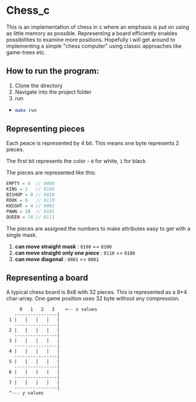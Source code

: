 # Chess_c
This is an implementation of chess in c where an emphasis is put on using as little memory as possible. Representing a board efficiently enables possibilities to examine more positions. Hopefully i will get around to implementing a simple "chess computer" using classic approaches like game-trees etc.

## How to run the program:
1. Clone the directory
2. Navigate into the project folder
3. run  
  - ```bash
    make run
    ```

## Representing pieces
Each peace is represented by 4 bit. This means one byte represents 2 pieces. 

The first bit represents the color - `0` for white, `1` for black

The pieces are represented like this:
```c
EMPTY = 0  // 0000
KING = 2   // 0100
BISHOP = 8 // 0010
ROOK = 6   // 0110
KNIGHT = 4 // 0001
PAWN = 10  // 0101
QUEEN = 14 // 0111
```
The pieces are assigned the numbers to make attributes easy to get with a single mask. 
1. **can move straight mask** : `0100` == `0100`
2. **can move straight only one piece** : `0110` == `0100`
3. **can move diagonal** : `0001` == `0001`
<!-- 4. **can move in an L shape** :  -->

## Representing a board
A typical chess board is 8x8 with 32 pieces. This is represented as a 8*4 char-array. One game position uses 32 byte without any compression.

```
     0   1   2   3    <-- x values
   ----------------|
 1 |   |   |   |   |
   ----------------|
 2 |   |   |   |   |
   ----------------|
 3 |   |   |   |   |
   ----------------|
 4 |   |   |   |   |
   ----------------|
 5 |   |   |   |   |
   ----------------|
 6 |   |   |   |   |
   ----------------|
 7 |   |   |   |   |
   ----------------|
 ^--- y values
```